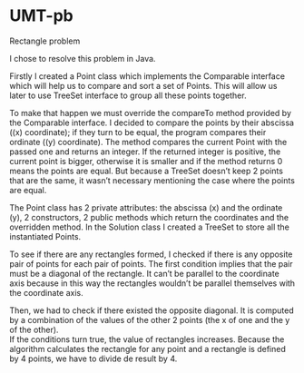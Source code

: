 # UMT-pb
Rectangle problem

I chose to resolve this problem in Java.

Firstly I created a Point class which implements the Comparable interface which will help us to compare and sort a set of Points. This will allow us later to use TreeSet interface to group all these points together. 

To make that happen we must override the compareTo method provided by the Comparable interface. I decided to compare the points by their abscissa ((x) coordinate); if they turn to be equal, the program compares their ordinate ((y) coordinate). The method compares the current Point with the passed one and returns an integer. If the returned integer is positive, the current point is bigger, otherwise it is smaller and if the method returns 0 means the points are equal. But because a TreeSet doesn’t keep 2 points that are the same, it wasn’t necessary mentioning the case where the points are equal.

The Point class has 2 private attributes: the abscissa (x) and the ordinate (y), 2 constructors, 2 public methods which return the coordinates and the overridden method.
In the Solution class I created a TreeSet to store all the instantiated Points. 

To see if there are any rectangles formed, I checked if there is any opposite pair of points for each pair of points. 
The first condition implies that the pair must be a diagonal of the rectangle. It can’t be parallel to the coordinate axis because in this way the rectangles wouldn’t be parallel themselves with the coordinate axis.  

Then, we had to check if there existed the opposite diagonal. It is computed by a combination of the values of the other 2 points (the x of one and the y of the other).  
If the conditions turn true, the value of rectangles increases. 
Because the algorithm calculates the rectangle for any point and a rectangle is defined by 4 points, we have to divide de result by 4.
